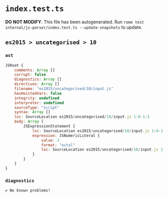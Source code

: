 # `index.test.ts`

**DO NOT MODIFY**. This file has been autogenerated. Run `rome test internal/js-parser/index.test.ts --update-snapshots` to update.

## `es2015 > uncategorised > 10`

### `ast`

```javascript
JSRoot {
	comments: Array []
	corrupt: false
	diagnostics: Array []
	directives: Array []
	filename: "es2015/uncategorised/10/input.js"
	hasHoistedVars: false
	integrity: undefined
	interpreter: undefined
	sourceType: "script"
	syntax: Array []
	loc: SourceLocation es2015/uncategorised/10/input.js 1:0-1:3
	body: Array [
		JSExpressionStatement {
			loc: SourceLocation es2015/uncategorised/10/input.js 1:0-1:3
			expression: JSNumericLiteral {
				value: 2
				format: "octal"
				loc: SourceLocation es2015/uncategorised/10/input.js 1:0-1:3
			}
		}
	]
}
```

### `diagnostics`

```
✔ No known problems!

```

